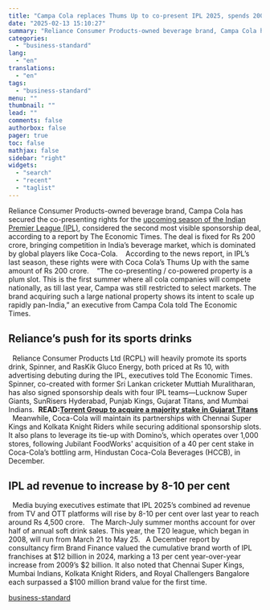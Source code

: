 ```yaml
---
title: "Campa Cola replaces Thums Up to co-present IPL 2025, spends 200 crore"
date: "2025-02-13 15:10:27"
summary: "Reliance Consumer Products-owned beverage brand, Campa Cola has secured the co-presenting rights for the upcoming season of the Indian Premier League (IPL), considered the second most visible sponsorship deal, according to a report by The Economic Times. The deal is fixed for Rs 200 crore, bringing competition in India’s beverage..."
categories:
  - "business-standard"
lang:
  - "en"
translations:
  - "en"
tags:
  - "business-standard"
menu: ""
thumbnail: ""
lead: ""
comments: false
authorbox: false
pager: true
toc: false
mathjax: false
sidebar: "right"
widgets:
  - "search"
  - "recent"
  - "taglist"
---
```


Reliance Consumer Products-owned beverage brand, Campa Cola has secured the co-presenting rights for the [upcoming season of the Indian Premier League (IPL)](https://www.business-standard.com/cricket/ipl/ipl-2025-start-date-playoffs-final-venues-and-live-streaming-details-125011400348_1.html), considered the second most visible sponsorship deal, according to a report by The Economic Times. The deal is fixed for Rs 200 crore, bringing competition in India’s beverage market, which is dominated by global players like Coca-Cola. 
 
According to the news report, in IPL’s last season, these rights were with Coca Cola’s Thums Up with the same amount of Rs 200 crore. 
 
“The co-presenting / co-powered property is a plum slot. This is the first summer where all cola companies will compete nationally, as till last year, Campa was still restricted to select markets. The brand acquiring such a large national property shows its intent to scale up rapidly pan-India,” an executive from Campa Cola told The Economic Times. 
 

Reliance’s push for its sports drinks
-------------------------------------

 
Reliance Consumer Products Ltd (RCPL) will heavily promote its sports drink, Spinner, and RasKik Gluco Energy, both priced at Rs 10, with advertising debuting during the IPL, executives told The Economic Times. Spinner, co-created with former Sri Lankan cricketer Muttiah Muralitharan, has also signed sponsorship deals with four IPL teams—Lucknow Super Giants, SunRisers Hyderabad, Punjab Kings, Gujarat Titans, and Mumbai Indians. 
**READ:**[**Torrent Group to acquire a majority stake in Gujarat Titans**](https://www.business-standard.com/companies/news/torrent-group-to-acquire-66-percent-stake-in-gujarat-titans-ipl-rs-7500-cr-125021100738_1.html)
 
Meanwhile, Coca-Cola will maintain its partnerships with Chennai Super Kings and Kolkata Knight Riders while securing additional sponsorship slots. It also plans to leverage its tie-up with Domino’s, which operates over 1,000 stores, following Jubilant FoodWorks' acquisition of a 40 per cent stake in Coca-Cola’s bottling arm, Hindustan Coca-Cola Beverages (HCCB), in December.
 

IPL ad revenue to increase by 8-10 per cent
-------------------------------------------

 
Media buying executives estimate that IPL 2025’s combined ad revenue from TV and OTT platforms will rise by 8-10 per cent over last year to reach around Rs 4,500 crore.
 
The March-July summer months account for over half of annual soft drink sales. This year, the T20 league, which began in 2008, will run from March 21 to May 25.
 
A December report by consultancy firm Brand Finance valued the cumulative brand worth of IPL franchises at $12 billion in 2024, marking a 13 per cent year-over-year increase from 2009’s $2 billion. It also noted that Chennai Super Kings, Mumbai Indians, Kolkata Knight Riders, and Royal Challengers Bangalore each surpassed a $100 million brand value for the first time.

[business-standard](https://www.business-standard.com/industry/news/campa-cola-ipl-sponsorship-reliance-2025-125021300682_1.html)
